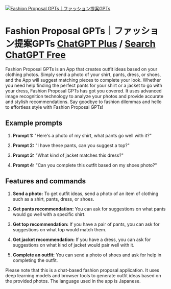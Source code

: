
[![Fashion Proposal GPTs｜ファッション提案GPTs](https://files.oaiusercontent.com/file-i7ufSGQRSuUpf4FluFkH5Vdv?se=2123-10-18T04%3A18%3A29Z&sp=r&sv=2021-08-06&sr=b&rscc=max-age%3D31536000%2C%20immutable&rscd=attachment%3B%20filename%3D9cfd651f-169d-4878-81db-b5441a1deb63.png&sig=Z5hO%2BY9aUczaZb12NwlkHrxYcT7z0wa2jQ/ahHJmDNk%3D)](https://chat.openai.com/g/g-DR3veg0bx-fashion-proposal-gpts-huatusiyonti-an-gpts)

# Fashion Proposal GPTs｜ファッション提案GPTs [ChatGPT Plus](https://chat.openai.com/g/g-DR3veg0bx-fashion-proposal-gpts-huatusiyonti-an-gpts) / [Search ChatGPT Free](https://gptcall.net/index.html#/?search=Fashion%20Proposal%20GPTs%EF%BD%9C%E3%83%95%E3%82%A1%E3%83%83%E3%82%B7%E3%83%A7%E3%83%B3%E6%8F%90%E6%A1%88GPTs)

Fashion Proposal GPTs is an App that creates outfit ideas based on your clothing photos. Simply send a photo of your shirt, pants, dress, or shoes, and the App will suggest matching pieces to complete your look. Whether you need help finding the perfect pants for your shirt or a jacket to go with your dress, Fashion Proposal GPTs has got you covered. It uses advanced image recognition technology to analyze your photos and provide accurate and stylish recommendations. Say goodbye to fashion dilemmas and hello to effortless style with Fashion Proposal GPTs!

## Example prompts

1. **Prompt 1:** "Here's a photo of my shirt, what pants go well with it?"

2. **Prompt 2:** "I have these pants, can you suggest a top?"

3. **Prompt 3:** "What kind of jacket matches this dress?"

4. **Prompt 4:** "Can you complete this outfit based on my shoes photo?"

## Features and commands

1. **Send a photo:** To get outfit ideas, send a photo of an item of clothing such as a shirt, pants, dress, or shoes.

2. **Get pants recommendation:** You can ask for suggestions on what pants would go well with a specific shirt.

3. **Get top recommendation:** If you have a pair of pants, you can ask for suggestions on what top would match them.

4. **Get jacket recommendation:** If you have a dress, you can ask for suggestions on what kind of jacket would pair well with it.

5. **Complete an outfit:** You can send a photo of shoes and ask for help in completing the outfit.

Please note that this is a chat-based fashion proposal application. It uses deep learning models and browser tools to generate outfit ideas based on the provided photos. The language used in the app is Japanese.



